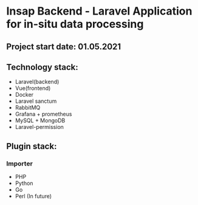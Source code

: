 # Insap Backend - Laravel Application for in-situ data processing
## Project start date: 01.05.2021

## Technology stack:

- Laravel(backend)
- Vue(frontend)
- Docker
- Laravel sanctum
- RabbitMQ
- Grafana + prometheus
- MySQL + MongoDB
- Laravel-permission

## Plugin stack:

### Importer

- PHP
- Python
- Go
- Perl (In future)
